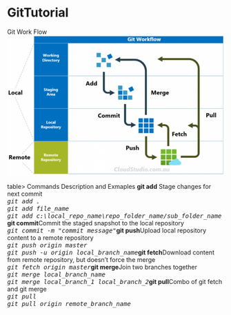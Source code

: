 # GitTutorial
Git Work Flow
<img src=/gitworkflow.png><img>

table>
    <thead>
        <tr>
            <th>Commands</th>
            <th>Description and Exmaples</th>
        </tr>
    </thead>
    <tbody>
        <tr>
            <td>
                <strong>git add</strong>
            </td>
            <td>Stage changes for next commit<br>
                <em>
                    <kbd>git add .<br>git add file_name<br>git add c:\local_repo_name\repo_folder_name/sub_folder_name</kbd>
                </em>
            </td>
        </tr>
            <tr><td><strong>git commit</strong></td><td>Commit the staged snapshot to the local repository<br><em><kbd>git commit -m "commit message"</kbd></em></td></tr><tr><td><strong>git push</strong></td><td>Upload local repository content to a remote repository<br><em><kbd>git push origin master<br>git push -u origin local_branch_name</kbd></em></td></tr><tr><td><strong>git fetch</strong></td><td>Download content from remote repository, but doesn’t force the merge<br><em><kbd>git fetch origin master</kbd></em></td></tr><tr><td><strong>git merge</strong></td><td>Join two branches together<br><em><kbd>git merge local_branch_name</kbd></em><br><em><kbd>git merge local_branch_1 local_branch_2</kbd></em></td></tr><tr><td><strong>git pull</strong></td><td>Combo of git fetch and git merge<br><em><kbd>git pull <br>git pull origin remote_branch_name</kbd></em></td></tr></tbody></table>